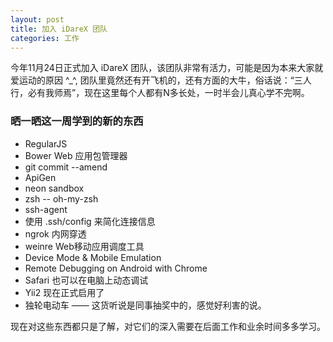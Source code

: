 ```yaml
---
layout: post
title: 加入 iDareX 团队
categories: 工作
---
```


今年11月24日正式加入 iDareX 团队，该团队非常有活力，可能是因为本来大家就爱运动的原因 ^_^, 团队里竟然还有开飞机的，还有方面的大牛，俗话说：“三人行，必有我师焉”，现在这里每个人都有N多长处，一时半会儿真心学不完啊。

### 晒一晒这一周学到的新的东西

* RegularJS
* Bower Web 应用包管理器
* git commit --amend
* ApiGen
* neon sandbox
* zsh   -- oh-my-zsh
* ssh-agent
* 使用 .ssh/config 来简化连接信息
* ngrok 内网穿透
* weinre Web移动应用调度工具
* Device Mode & Mobile Emulation
* Remote Debugging on Android with Chrome
* Safari 也可以在电脑上动态调试
* Yii2 现在正式启用了
* 独轮电动车 —— 这货听说是同事抽奖中的，感觉好利害的说。

现在对这些东西都只是了解，对它们的深入需要在后面工作和业余时间多多学习。
